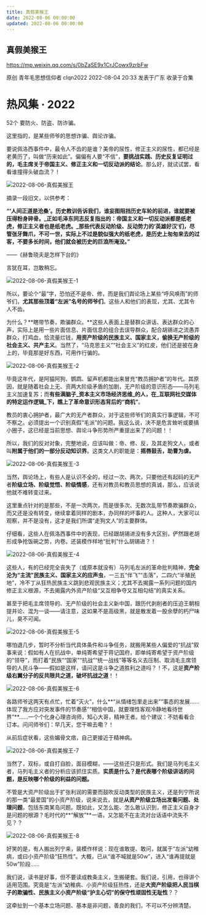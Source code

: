```yaml
---
title: 真假美猴王
date: 2022-08-06 00:00:00
updated: 2022-08-06 00:00:00
---
```


## 真假美猴王

https://mp.weixin.qq.com/s/0bZaSE9x1CrJCowx9zrbFw

原创 青年毛思想信仰者 clqn2022 2022-08-04 20:33 发表于广东
收录于合集
# 热风集 · 2022
52个
要防火、防盗、防诈骗。

这里指的，是某些师爷的思想诈骗、舆论诈骗。

要说佩洛西事件中，最令人不齿的是谁？美帝的尿性，修正主义的尿性，都已经是老黄历了，叫做“历来如此”。偏偏有人要“不信”，**要挑战实践、历史反复证明过的，毛主席关于帝国主义、修正主义和一切反动派的结论**。那么好，就试试罢，看看谁撞得头破血流？！

![2022-08-06-真假美猴王](assets/2022-08-06-真假美猴王.jpeg)

摘录一段旧文，以供参考：

**“‘人间正道是沧桑’。历史教训告诉我们，谁妄图阻挡历史车轮的前进，谁就要被压得粉身碎骨。_正如毛泽东同志反复指出的：帝国主义和一切反动派都是纸老虎，修正主义者也是纸老虎。_那些代表反动阶级、反动势力的‘英雄好汉’们，尽管张牙舞爪，不可一世，实际上不过是貌似强大的纸老虎，是历史上匆匆来去的过客，不要多长时间，他们就会被历史的巨浪所淹没。”**

——《赫鲁晓夫是怎样下台的》

言犹在耳，岂敢稍忘。

![2022-08-06-真假美猴王-1](assets/2022-08-06-真假美猴王-1.jpeg)

所以，要论个“最”字，恐怕还不是帝、修，而是我们舆论场上某些“呼风唤雨”的师爷们，**尤其那些顶着“左派”名号的师爷们**。这些人和他们的表现，尤其、尤其令人不齿。

为什么？**瞎带节奏，欺骗群众。**这些人表面上是替群众讲话、表达群众的心声，实际上是用一些片面信息、片面信息的组合去误导群众，配合胡锡进之流愚弄群众，打鸡血，恰流量烂钱，**用资产阶级的民族主义、国家主义，偷换无产阶级的社会主义、共产主义**。当然了，“马克思主义”“社会主义”的红皮，他们还是披在身上的，毕竟那是好东西，可用作行骗的。

![2022-08-06-真假美猴王-2](assets/2022-08-06-真假美猴王-2.jpeg)

毕竟这年代，是阿猫阿狗、鹦鹉、留声机都能出来冒充“教员拥护者”的年代。其原因，就是随着社会上无、资两大阶级矛盾的加剧，无产阶级的意识形态——马列毛主义加速复苏；而**有些满脑子_资本主义市场经济思维_的人，在_互联网社交媒体的特定运作逻辑_下，瞧上了革命意识形态背后的“商机”**。

教员的衷心拥护者，最广大的无产者群众，对于这些师爷们的真实行事逻辑，不可不察之。必须提出一个识别真假“毛派”的问题。我这么说，决不是危言耸听或要搞小圈子，这已经是当前思想、舆论斗争形势所严重提出来了的问题！！

所以，我们的反对对象，完整地说，应该叫做：帝、修、反，及其走狗文人，或者叫**附属于他们的一部分反动知识界**。这类文人的职能是：**摇唇鼓舌，助曹为虐。**

![2022-08-06-真假美猴王-3](assets/2022-08-06-真假美猴王-3.png)

当然，舆论场上，有些人是认识不全的，经过一次、两次，只要他还有起码的无产者**阶级立场、阶级觉悟、阶级情感**，还有对教员和教员思想的真诚，那么，应该说他就不难转变过来。

这里重点针对的是那些，不是一次两次，而是很多次、无数次乱带节奏欺骗群众，而又还是没有转变，继续拿着同样的剧本，办同样的坏事的人。这种人，大家可以观察，并不是没有，这才是我们所谓“走狗文人”的主要群体。

仔细看，这些人在佩洛西事件中的表现，已经跟胡锡进没有多大区别，俨然跟老胡形成争抢饭碗之势，内卷。还装模作样地“批判”什么胡锡进？！

![2022-08-06-真假美猴王-4](assets/2022-08-06-真假美猴王-4.png)

这些人，有的已经完全丧失了（或原本就没有）马列毛左派的革命批判精神，**完全沦为“主流”民族主义、国家主义的应声虫**，一三五“伴飞”“击落”，二四六“半殖民地”，冷不丁从狂热民族主义跳到悲观民族主义；尤其不去揭露一系列问题的国内修正主义根源，不去揭露内外资产阶级“又互相争夺又互相勾结”的真实关系。

甚至于把毛主席领导的、无产阶级的社会主义新中国，跟历代剥削者的压迫王朝相提并论、混为一谈——请注意，这如果不是高级黑，就是散发着一股余孽的朽尸味儿，臭不可闻。

![2022-08-06-真假美猴王-5](assets/2022-08-06-真假美猴王-5.jpeg)

哪怕退几步，暂时不分析当代具体条件和斗争任务，就搬用某些人偏爱的“抗战”叙事来说：假如有人在抗战中，单纯寄希望于蒋记国府，即单纯寄希望于资产阶级的“领导”，而打着“民族”“国家”“抗战”“统一战线”等等名义去压制、取消毛主席领导的人民斗争——假如是这样，请问这是斗争之道胜利之道吗？！不，这是**资产阶级右翼分子的反共限共之道，破坏抗战之道**！！

![2022-08-06-真假美猴王-6](assets/2022-08-06-真假美猴王-6.jpeg)

各路师爷这两天有点忙，忙着“灭火”，什么**“从情绪包里走出来”“事态的发展……体现了我方应对突发事件的节奏感”“相信中国，就要理性客观冷静地看待世界”**……一个个化身心理咨询师，知心大哥，精神王者。给个建议：不妨看看合订本。问问师爷们：早几天，您干嘛去嘞？！

从前后症状看，这些媚骨文痞，自己更接近于精神病。

![2022-08-06-真假美猴王-7](assets/2022-08-06-真假美猴王-7.jpeg)

当然了，双标，或自打自脸，面目模糊，——这些还只是形式。我们是马列毛主义者，马列毛主义者的分析应该抓住实质。**实质是什么？是代表哪个阶级讲话的问题，是反映哪个阶级的利益的问题。**

不管是大资产阶级出于扩张利润的需要而鼓吹反动类型的民族主义，还是列宁所说的那一类“最爱国”的小资产阶级，说来说去，就是**从资产阶级立场出发看问题、处理问题**，包括东南某岛问题。既如此，又怎么能、怎么敢认识到，修正主义自身才是问题的根源？毛时代的**“解放”**一语，又怎能不在主流对台话语中流失不见？？

![2022-08-06-真假美猴王-8](assets/2022-08-06-真假美猴王-8.jpeg)

好笑的是，有人搬出列宁来，装模作样说：现在谁敢提、敢问，就属于“左派”幼稚病，或曰小资产阶级“狂热性”。大概，已从“谁不喊就是50w”，进入“谁再提就是50w”阶段……

我们说，读书是好事，但不要读成教条主义，生搬硬套。我们说，引用，也得讲个适用范围。究竟是“左派”幼稚病、小资产阶级狂热性，还是**大资产阶级把人民当棋子的欺骗性、民族主义小资产阶级“护主心切”的保守性顽固性无耻性**？？

这牵扯到一个基本立场问题、基本是非问题，善良的我们，不可以不分辨清楚。
